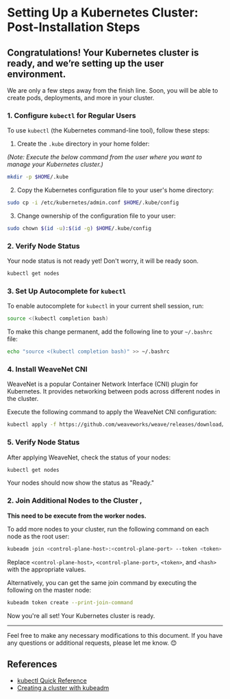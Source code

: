 # Setting Up a Kubernetes Cluster: Post-Installation Steps

## Congratulations! Your Kubernetes cluster is ready, and we’re setting up the user environment.

We are only a few steps away from the finish line. Soon, you will be able to create pods, deployments, and more in your cluster.

### 1. Configure `kubectl` for Regular Users

To use `kubectl` (the Kubernetes command-line tool), follow these steps:

1. Create the `.kube` directory in your home folder:

*(Note: Execute the below command from the user where you want to manage your Kubernetes cluster.)*
```bash
mkdir -p $HOME/.kube
```

2. Copy the Kubernetes configuration file to your user's home directory:
```bash
sudo cp -i /etc/kubernetes/admin.conf $HOME/.kube/config
```

3. Change ownership of the configuration file to your user:
```bash
sudo chown $(id -u):$(id -g) $HOME/.kube/config
```
### 2. Verify Node Status

Your node status is not ready yet! Don't worry, it will be ready soon.
```bash
kubectl get nodes
```

### 3. Set Up Autocomplete for `kubectl`

To enable autocomplete for `kubectl` in your current shell session, run:
```bash
source <(kubectl completion bash)
```

To make this change permanent, add the following line to your `~/.bashrc` file:
```bash
echo "source <(kubectl completion bash)" >> ~/.bashrc
```

### 4. Install WeaveNet CNI

WeaveNet is a popular Container Network Interface (CNI) plugin for Kubernetes. It provides networking between pods across different nodes in the cluster.

Execute the following command to apply the WeaveNet CNI configuration:
```bash
kubectl apply -f https://github.com/weaveworks/weave/releases/download/v2.8.1/weave-daemonset-k8s.yaml
```

### 5. Verify Node Status

After applying WeaveNet, check the status of your nodes:
```bash
kubectl get nodes
```
Your nodes should now show the status as "Ready."


### 2. Join Additional Nodes to the Cluster , 

**This need to be execute from the worker nodes.**

To add more nodes to your cluster, run the following command on each node as the root user:
```bash
kubeadm join <control-plane-host>:<control-plane-port> --token <token> --discovery-token-ca-cert-hash sha256:<hash>
```
Replace `<control-plane-host>`, `<control-plane-port>`, `<token>`, and `<hash>` with the appropriate values.

Alternatively, you can get the same join command by executing the following on the master node:
```bash
kubeadm token create --print-join-command
```


Now you're all set! Your Kubernetes cluster is ready. 

---

Feel free to make any necessary modifications to this document. If you have any questions or additional requests, please let me know. 😊

## References
- [kubectl Quick Reference](https://kubernetes.io/docs/reference/kubectl/quick-reference/#bash)
- [Creating a cluster with kubeadm](https://kubernetes.io/docs/setup/production-environment/tools/kubeadm/create-cluster-kubeadm/)